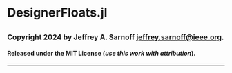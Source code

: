 # DesignerFloats.jl
## 
### Copyright 2024 by Jeffrey A. Sarnoff <jeffrey.sarnoff@ieee.org>.
#### Released under the MIT License (_use this work with attribution_).
----

